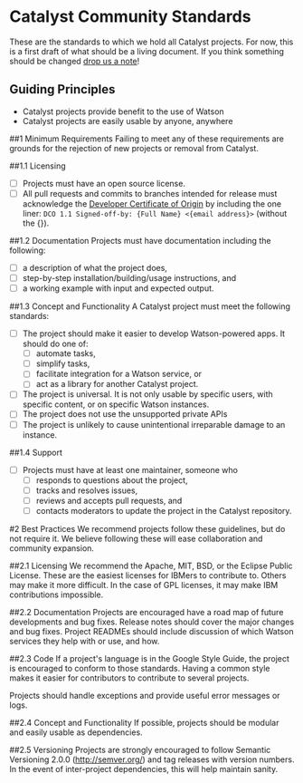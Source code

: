 # Catalyst Community Standards

These are the standards to which we hold all Catalyst projects. For now, this is a first draft of what should be a living document. If you think something should be changed [drop us a note](mailto:wabeason@us.ibm.com)!

## Guiding Principles
- Catalyst projects provide benefit to the use of Watson
- Catalyst projects are easily usable by anyone, anywhere

##1 Minimum Requirements
Failing to meet any of these requirements are grounds for the rejection of new projects or removal from Catalyst.

##1.1 Licensing
- [ ] Projects must have an open source license.
- [ ] All pull requests and commits to branches intended for release must acknowledge the [Developer Certificate of Origin](http://elinux.org/Developer_Certificate_Of_Origin) by including the one liner: `DCO 1.1 Signed-off-by: {Full Name} <{email address}>` (without the {}).

##1.2 Documentation
Projects must have documentation including the following:
- [ ] a description of what the project does,
- [ ] step-by-step installation/building/usage instructions, and
- [ ] a working example with input and expected output.

##1.3 Concept and Functionality
A Catalyst project must meet the following standards:
- [ ] The project should make it easier to develop Watson-powered apps. It should do one of:
  - [ ] automate tasks,
  - [ ] simplify tasks,
  - [ ] facilitate integration for a Watson service, or
  - [ ] act as a library for another Catalyst project.
- [ ] The project is universal. It is not only usable by specific users, with specific content, or on specific Watson instances.
- [ ] The project does not use the unsupported private APIs
- [ ] The project is unlikely to cause unintentional irreparable damage to an instance.

##1.4 Support
- [ ] Projects must have at least one maintainer, someone who
  - [ ] responds to questions about the project,
  - [ ] tracks and resolves issues,
  - [ ] reviews and accepts pull requests, and
  - [ ] contacts moderators to update the project in the Catalyst repository.

#2 Best Practices
We recommend projects follow these guidelines, but do not require it. We believe following these will ease collaboration and community expansion.

##2.1 Licensing
We recommend the Apache, MIT, BSD, or the Eclipse Public License. These are the easiest licenses for IBMers to contribute to. Others may make it more difficult. In the case of GPL licenses, it may make IBM contributions impossible.

##2.2 Documentation
Projects are encouraged have a road map of future developments and bug fixes. Release notes should cover the major changes and bug fixes. Project READMEs should include discussion of which Watson services they help with or use, and how.

##2.3 Code
If a project's language is in the Google Style Guide, the project is encouraged to conform to those standards. Having a common style makes it easier for contributors to contribute to several projects.

Projects should handle exceptions and provide useful error messages or logs.

##2.4 Concept and Functionality
If possible, projects should be modular and easily usable as dependencies.

##2.5 Versioning
Projects are strongly encouraged to follow Semantic Versioning 2.0.0 (http://semver.org/) and tag releases with version numbers. In the event of inter-project dependencies, this will help maintain sanity.